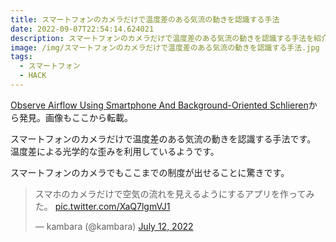 ```yaml
---
title: スマートフォンのカメラだけで温度差のある気流の動きを認識する手法
date: 2022-09-07T22:54:14.624021
description: スマートフォンのカメラだけで温度差のある気流の動きを認識する手法を紹介します。
image: /img/スマートフォンのカメラだけで温度差のある気流の動きを認識する手法.jpg
tags:
  - スマートフォン
  - HACK
---
```

[Observe Airflow Using Smartphone And Background-Oriented Schlieren](https://hackaday.com/2022/07/17/observe-airflow-using-smartphone-and-background-oriented-schlieren/)から発見。画像もここから転載。

スマートフォンのカメラだけで温度差のある気流の動きを認識する手法です。
温度差による光学的な歪みを利用しているようです。

スマートフォンのカメラでもここまでの制度が出せることに驚きです。

<blockquote class="twitter-tweet"><p lang="ja" dir="ltr">スマホのカメラだけで空気の流れを見えるようにするアプリを作ってみた。 <a href="https://t.co/XaQ7lgmVJ1">pic.twitter.com/XaQ7lgmVJ1</a></p>&mdash; kambara (@kambara) <a href="https://twitter.com/kambara/status/1546830410021146626?ref_src=twsrc%5Etfw">July 12, 2022</a></blockquote>
<script async src="https://platform.twitter.com/widgets.js" charset="utf-8"></script>



